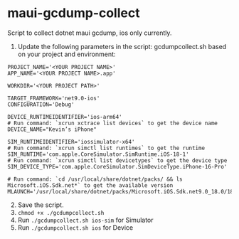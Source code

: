 # maui-gcdump-collect
Script to collect dotnet maui gcdump, ios only currently.

1. Update the following parameters in the script: gcdumpcollect.sh based on your project and environment:

```
PROJECT_NAME='<YOUR PROJECT NAME>'
APP_NAME='<YOUR PROJECT NAME>.app'

WORKDIR='<YOUR PROJECT PATH>'

TARGET_FRAMEWORK='net9.0-ios'
CONFIGURATION='Debug'

DEVICE_RUNTIMEIDENTIFIER='ios-arm64'
# Run command: `xcrun xctrace list devices` to get the device name
DEVICE_NAME="Kevin’s iPhone"

SIM_RUNTIMEIDENTIFIER='iossimulator-x64'
# Run command: `xcrun simctl list runtimes` to get the runtime
SIM_RUNTIME='com.apple.CoreSimulator.SimRuntime.iOS-18-1'
# Run command: `xcrun simctl list devicetypes` to get the device type
SIM_DEVICE_TYPE='com.apple.CoreSimulator.SimDeviceType.iPhone-16-Pro'

# Run command: `cd /usr/local/share/dotnet/packs/ && ls Microsoft.iOS.Sdk.net*` to get the available version
MLAUNCH='/usr/local/share/dotnet/packs/Microsoft.iOS.Sdk.net9.0_18.0/18.0.9617/tools/bin/mlaunch'
```

2. Save the script.
3. `chmod +x ./gcdumpcollect.sh`
4. Run `./gcdumpcollect.sh ios-sim` for Simulator
5. Run `./gcdumpcollect.sh ios` for Device
